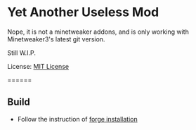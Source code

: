 Yet Another Useless Mod
===========

Nope, it is not a minetweaker addons, and is only working with Minetweaker3's latest git version.

Still W.I.P.

License: [MIT License](http://www.opensource.org/licenses/mit-license.php)

======

## Build

* Follow the instruction of [forge installation](http://www.minecraftforge.net/wiki/Installation/Source)
